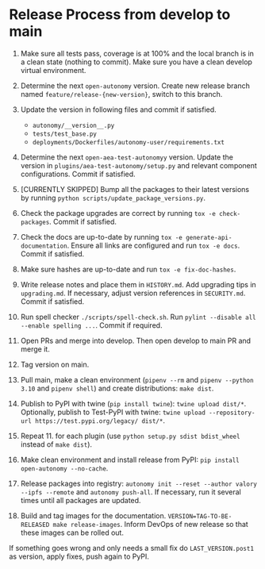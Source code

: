 
# Release Process from develop to main

1. Make sure all tests pass, coverage is at 100% and the local branch is in a clean state (nothing to commit). Make sure you have a clean develop virtual environment. 
   
2. Determine the next `open-autonomy` version. Create new release branch named `feature/release-{new-version}`, switch to this branch.

3. Update the version in following files and commit if satisfied.
   - `autonomy/__version__.py`
   - `tests/test_base.py`
   - `deployments/Dockerfiles/autonomy-user/requirements.txt`

4. Determine the next `open-aea-test-autonomyy` version. Update the version in `plugins/aea-test-autonomy/setup.py` and relevant component configurations. Commit if satisfied.

5. [CURRENTLY SKIPPED] Bump all the packages to their latest versions by running `python scripts/update_package_versions.py`.

6. Check the package upgrades are correct by running `tox -e check-packages`. Commit if satisfied.

7. Check the docs are up-to-date by running `tox -e generate-api-documentation`. Ensure all links are configured and run `tox -e docs`. Commit if satisfied.

8. Make sure hashes are up-to-date and run `tox -e fix-doc-hashes`.

9.  Write release notes and place them in `HISTORY.md`. Add upgrading tips in `upgrading.md`. If necessary, adjust version references in `SECURITY.md`. Commit if satisfied.

10. Run spell checker `./scripts/spell-check.sh`. Run `pylint --disable all --enable spelling ...`. Commit if required.

11. Open PRs and merge into develop. Then open develop to main PR and merge it.

12. Tag version on main.

13. Pull main, make a clean environment (`pipenv --rm` and `pipenv --python 3.10` and `pipenv shell`) and create distributions: `make dist`.

14. Publish to PyPI with twine (`pip install twine`): `twine upload dist/*`. Optionally, publish to Test-PyPI with twine:
`twine upload --repository-url https://test.pypi.org/legacy/ dist/*`.

15. Repeat 11. for each plugin (use `python setup.py sdist bdist_wheel` instead of `make dist`).

16. Make clean environment and install release from PyPI: `pip install open-autonomy --no-cache`.

17. Release packages into registry: `autonomy init --reset --author valory --ipfs --remote` and `autonomy push-all`. If necessary, run it several times until all packages are updated.

18. Build and tag images for the documentation. `VERSION=TAG-TO-BE-RELEASED make release-images`. Inform DevOps of new release so that these images can be rolled out.

If something goes wrong and only needs a small fix do `LAST_VERSION.post1` as version, apply fixes, push again to PyPI.
